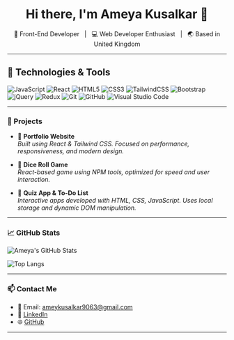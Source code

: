<h1 align="center">Hi there, I'm Ameya Kusalkar 👋</h1>

<p align="center">
🎨 Front-End Developer &nbsp; | &nbsp; 💻 Web Developer Enthusiast &nbsp; | &nbsp; 🌏 Based in United Kingdom
</p>

---

## 🔧 Technologies & Tools

![JavaScript](https://img.shields.io/badge/-JavaScript-black?style=flat-square&logo=javascript)
![React](https://img.shields.io/badge/-React-blue?style=flat-square&logo=react)
![HTML5](https://img.shields.io/badge/-HTML5-E34F26?style=flat-square&logo=html5&logoColor=white)
![CSS3](https://img.shields.io/badge/-CSS3-1572B6?style=flat-square&logo=css3)
![TailwindCSS](https://img.shields.io/badge/-Tailwind_CSS-38B2AC?style=flat-square&logo=tailwind-css)
![Bootstrap](https://img.shields.io/badge/-Bootstrap-563D7C?style=flat-square&logo=bootstrap)
![jQuery](https://img.shields.io/badge/-jQuery-0769AD?style=flat-square&logo=jquery)
![Redux](https://img.shields.io/badge/-Redux-764ABC?style=flat-square&logo=redux)
![Git](https://img.shields.io/badge/-Git-F05032?style=flat-square&logo=git)
![GitHub](https://img.shields.io/badge/-GitHub-181717?style=flat-square&logo=github)
![Visual Studio Code](https://img.shields.io/badge/-VS_Code-007ACC?style=flat-square&logo=visual-studio-code)


---

### 🚀 Projects

- 🔹 **Portfolio Website**  
  *Built using React & Tailwind CSS. Focused on performance, responsiveness, and modern design.*

- 🎲 **Dice Roll Game**  
  *React-based game using NPM tools, optimized for speed and user interaction.*

- 📝 **Quiz App & To-Do List**  
  *Interactive apps developed with HTML, CSS, JavaScript. Uses local storage and dynamic DOM manipulation.*

---

### 📈 GitHub Stats

![Ameya's GitHub Stats](https://github-readme-stats.vercel.app/api?username=Ameyak07&show_icons=true&theme=tokyonight)

![Top Langs](https://github-readme-stats.vercel.app/api/top-langs/?username=Ameyak07&layout=compact&theme=tokyonight)

---

### 📫 Contact Me

- 📧 Email: ameykusalkar9063@gmail.com  
- 🔗 [LinkedIn](https://www.linkedin.com/in/ameya-kusalkar/)  
- 🌐 [GitHub](https://github.com/Ameyak07/)

---


